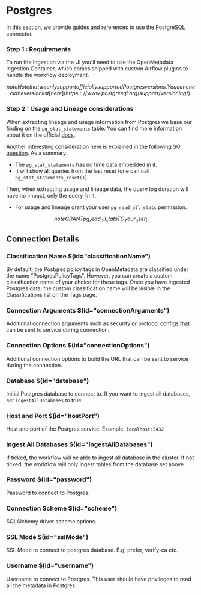 # Postgres

In this section, we provide guides and references to use the PostgreSQL connector.
### Step 1 : Requirements

To run the Ingestion via the UI you'll need to use the OpenMetadata Ingestion Container, which comes shipped with
custom Airflow plugins to handle the workflow deployment.

$$note
Note that we only support officially supported Postgres versions. You can check the version list [here](https://www.postgresql.org/support/versioning/).
$$

### Step 2 : Usage and Lineage considerations

When extracting lineage and usage information from Postgres we base our finding on the `pg_stat_statements` table.
You can find more information about it on the official [docs](https://www.postgresql.org/docs/current/pgstatstatements.html#id-1.11.7.39.6).

Another interesting consideration here is explained in the following SO [question](https://stackoverflow.com/questions/50803147/what-is-the-timeframe-for-pg-stat-statements).
As a summary:
- The `pg_stat_statements` has no time data embedded in it.
- It will show all queries from the last reset (one can call `pg_stat_statements_reset()`).

Then, when extracting usage and lineage data, the query log duration will have no impact, only the query limit.

- For usage and lineage grant your user `pg_read_all_stats` permission.

$$note
GRANT pg_read_all_stats TO your_user;
$$

## Connection Details

### Classification Name $(id="classificationName")

By default, the Postgres policy tags in OpenMetadata are classified under the name "PostgresPolicyTags". However, you can create a custom classification name of your choice for these tags. Once you have ingested Postgres data, the custom classification name will be visible in the Classifications list on the Tags page.

### Connection Arguments $(id="connectionArguments")

Additional connection arguments such as security or protocol configs that can be sent to service during connection.

### Connection Options $(id="connectionOptions")

Additional connection options to build the URL that can be sent to service during the connection.

### Database $(id="database")

Initial Postgres database to connect to. If you want to ingest all databases, set `ingestAllDatabases` to true.

### Host and Port $(id="hostPort")

Host and port of the Postgres service.
Example: `localhost:5432`

### Ingest All Databases $(id="ingestAllDatabases")

If ticked, the workflow will be able to ingest all database in the cluster. If not ticked, the workflow will only ingest tables from the database set above.

### Password $(id="password")

Password to connect to Postgres.

### Connection Scheme $(id="scheme")

SQLAlchemy driver scheme options.

### SSL Mode $(id="sslMode")

SSL Mode to connect to postgres database. E.g, prefer, verify-ca etc.

### Username $(id="username")

Username to connect to Postgres. This user should have privileges to read all the metadata in Postgres.
